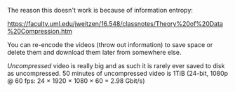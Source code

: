 The reason this doesn't work is because of information entropy:

https://faculty.uml.edu/jweitzen/16.548/classnotes/Theory%20of%20Data%20Compression.htm

You can re-encode the videos (throw out information) to save space or delete them and download them later from somewhere else.

_Uncompressed_ video is really big and as such it is rarely ever saved to disk as uncompressed. 50 minutes of uncompressed video is 1TiB 
(24-bit, 1080p @ 60 fps: 24 × 1920 × 1080 × 60 = 2.98 Gbit/s)
